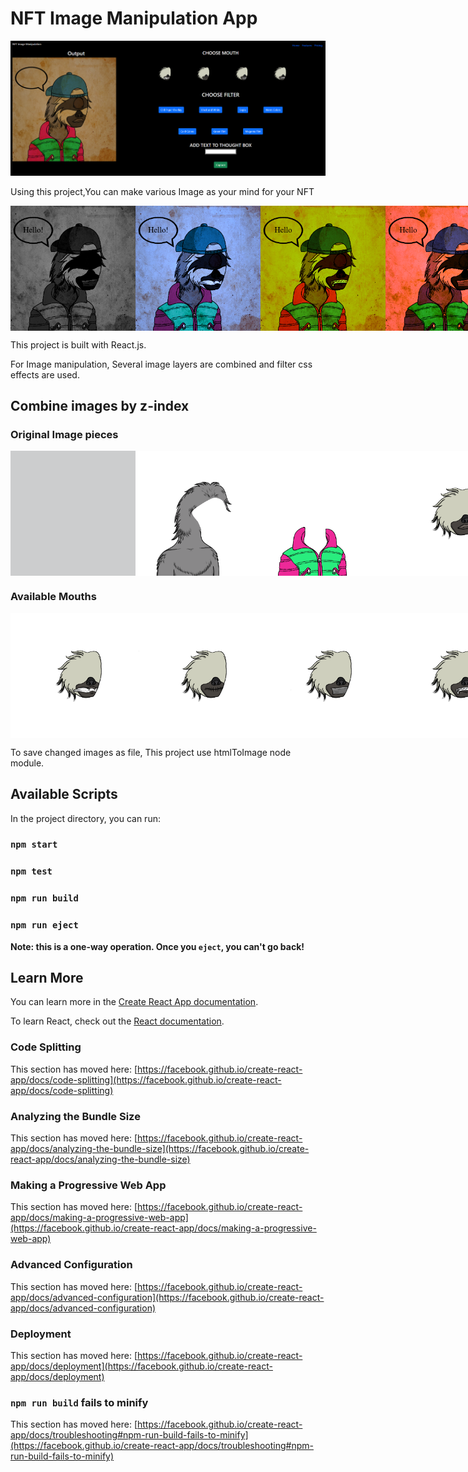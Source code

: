 # NFT Image Manipulation App

![website](https://github.com/DarkHorseCorder/React-NFT-Image-Manipulation-zIndex-htmlToImage-FilterCSS/blob/master/public/NFT-manipulation.png)

Using this project,You can make various Image as your mind for your NFT

<div style="display : flex">

<img src="https://github.com/DarkHorseCorder/React-NFT-Image-Manipulation-zIndex-htmlToImage-FilterCSS/blob/master/public/Black%20and%20White.png"  width="200" height="200" />

<img src="https://github.com/DarkHorseCorder/React-NFT-Image-Manipulation-zIndex-htmlToImage-FilterCSS/blob/master/public/Cold%20color.png"  width="200" height="200" />

<img src="https://github.com/DarkHorseCorder/React-NFT-Image-Manipulation-zIndex-htmlToImage-FilterCSS/blob/master/public/Green%20Tint.png"  width="200" height="200" />

<img src="https://github.com/DarkHorseCorder/React-NFT-Image-Manipulation-zIndex-htmlToImage-FilterCSS/blob/master/public/Magenta%20Tint.png"  width="200" height="200" />

<img src="https://github.com/DarkHorseCorder/React-NFT-Image-Manipulation-zIndex-htmlToImage-FilterCSS/blob/master/public/Old%20Paper%20Overlay.png"  width="200" height="200" />

<img src="https://github.com/DarkHorseCorder/React-NFT-Image-Manipulation-zIndex-htmlToImage-FilterCSS/blob/master/public/Sepia.png"  width="200" height="200" />

<img src="https://github.com/DarkHorseCorder/React-NFT-Image-Manipulation-zIndex-htmlToImage-FilterCSS/blob/master/public/Warm%20Color.png"  width="200" height="200" />

</div>

This project is built with React.js.

For Image manipulation, Several image layers are combined and filter css effects are used.

## Combine images by z-index

### Original Image pieces

<div style="display : flex">
<img src="https://github.com/DarkHorseCorder/React-NFT-Image-Manipulation-zIndex-htmlToImage-FilterCSS/blob/master/src/assets/NFT/1/1.png" width="200" height="200">

<img src="https://github.com/DarkHorseCorder/React-NFT-Image-Manipulation-zIndex-htmlToImage-FilterCSS/blob/master/src/assets/NFT/1/2.png" width="200" height="200">

<img src="https://github.com/DarkHorseCorder/React-NFT-Image-Manipulation-zIndex-htmlToImage-FilterCSS/blob/master/src/assets/NFT/1/3.png" width="200" height="200">

<img src="https://github.com/DarkHorseCorder/React-NFT-Image-Manipulation-zIndex-htmlToImage-FilterCSS/blob/master/src/assets/NFT/1/4.png" width="200" height="200">

<img src="https://github.com/DarkHorseCorder/React-NFT-Image-Manipulation-zIndex-htmlToImage-FilterCSS/blob/master/src/assets/NFT/1/5.png" width="200" height="200">

<img src="https://github.com/DarkHorseCorder/React-NFT-Image-Manipulation-zIndex-htmlToImage-FilterCSS/blob/master/src/assets/NFT/1/6.png" width="200" height="200">

<img src="https://github.com/DarkHorseCorder/React-NFT-Image-Manipulation-zIndex-htmlToImage-FilterCSS/blob/master/src/assets/NFT/1/7.png" width="200" height="200">


</div>

### Available Mouths

<div style="display : flex">

<img src="https://github.com/DarkHorseCorder/React-NFT-Image-Manipulation-zIndex-htmlToImage-FilterCSS/blob/master/src/assets/mouth/1.png" width="200" height = "200">
<img src="https://github.com/DarkHorseCorder/React-NFT-Image-Manipulation-zIndex-htmlToImage-FilterCSS/blob/master/src/assets/mouth/2.png" width="200" height = "200">
<img src="https://github.com/DarkHorseCorder/React-NFT-Image-Manipulation-zIndex-htmlToImage-FilterCSS/blob/master/src/assets/mouth/3.png" width="200" height = "200">
<img src="https://github.com/DarkHorseCorder/React-NFT-Image-Manipulation-zIndex-htmlToImage-FilterCSS/blob/master/src/assets/mouth/4.png" width="200" height = "200">
</div>

To save changed images as file, This project use htmlToImage node module.

## Available Scripts

In the project directory, you can run:

### `npm start`


### `npm test`


### `npm run build`

### `npm run eject`

**Note: this is a one-way operation. Once you `eject`, you can't go back!**

## Learn More

You can learn more in the [Create React App documentation](https://facebook.github.io/create-react-app/docs/getting-started).

To learn React, check out the [React documentation](https://reactjs.org/).

### Code Splitting

This section has moved here: [https://facebook.github.io/create-react-app/docs/code-splitting](https://facebook.github.io/create-react-app/docs/code-splitting)

### Analyzing the Bundle Size

This section has moved here: [https://facebook.github.io/create-react-app/docs/analyzing-the-bundle-size](https://facebook.github.io/create-react-app/docs/analyzing-the-bundle-size)

### Making a Progressive Web App

This section has moved here: [https://facebook.github.io/create-react-app/docs/making-a-progressive-web-app](https://facebook.github.io/create-react-app/docs/making-a-progressive-web-app)

### Advanced Configuration

This section has moved here: [https://facebook.github.io/create-react-app/docs/advanced-configuration](https://facebook.github.io/create-react-app/docs/advanced-configuration)

### Deployment

This section has moved here: [https://facebook.github.io/create-react-app/docs/deployment](https://facebook.github.io/create-react-app/docs/deployment)

### `npm run build` fails to minify

This section has moved here: [https://facebook.github.io/create-react-app/docs/troubleshooting#npm-run-build-fails-to-minify](https://facebook.github.io/create-react-app/docs/troubleshooting#npm-run-build-fails-to-minify)

